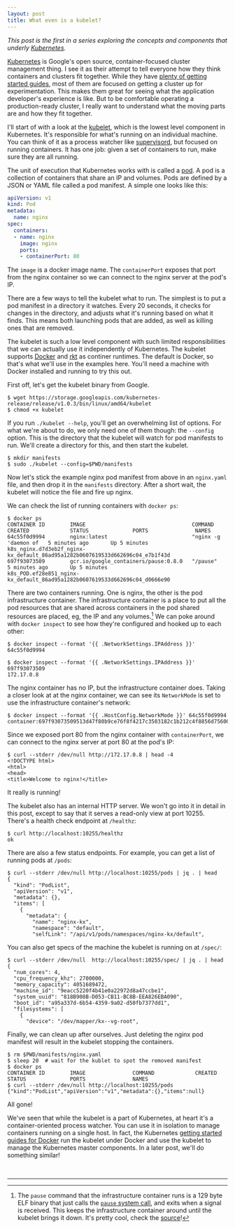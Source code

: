 ```yaml
---
layout: post
title: What even is a kubelet?
---
```


*This post is the first in a series exploring the concepts and components that
underly [Kubernetes].*

[Kubernetes] is Google's open source, container-focused cluster management
thing.  I see it as their attempt to tell everyone how they think containers
and clusters fit together. While they have [plenty of getting started
guides][getting-started], most of them are focused on getting a cluster up for
experimentation. This makes them great for seeing what the application developer's
experience is like. But to be comfortable operating a production-ready cluster,
I really want to understand what the moving parts are and how they fit together.


[kubernetes]: http://kubernetes.io/
[getting-started]: http://kubernetes.io/v1.0/docs/getting-started-guides/README.html

I'll start of with a look at the [kubelet], which is the lowest level component
in Kubernetes. It's responsible for what's running on an individual machine.
You can think of it as a process watcher like [supervisord], but focused on
running containers. It has one job: given a set of containers to run, make sure
they are all running.

[kubelet]: http://kubernetes.io/v1.0/docs/admin/kubelet.html
[supervisord]: http://supervisord.org/

The unit of execution that Kubernetes works with is called a [pod]. A pod is a
collection of containers that share an IP and volumes. Pods are defined by a
JSON or YAML file called a pod manifest. A simple one looks like this:

[pod]: http://kubernetes.io/v1.0/docs/user-guide/pods.html

~~~ yaml
apiVersion: v1
kind: Pod
metadata:
  name: nginx
spec:
  containers:
  - name: nginx
    image: nginx
    ports:
    - containerPort: 80
~~~

The `image` is a docker image name. The `containerPort` exposes that port from
the nginx container so we can connect to the nginx server at the pod's IP.

There are a few ways to tell the kubelet what to run. The simplest is to put a
pod manifest in a directory it watches. Every 20 seconds, it checks for changes
in the directory, and adjusts what it's running based on what it finds. This
means both launching pods that are added, as well as killing ones that are
removed.

The kubelet is such a low level component with such limited responsibilities
that we can actually use it independently of Kubernetes. The kubelet supports
[Docker] and [rkt] as continer runtimes. The default is Docker, so that's what
we'll use in the examples here. You'll need a machine with Docker installed and
running to try this out.

[docker]: https://github.com/docker/docker
[rkt]: https://github.com/coreos/rkt

First off, let's get the kubelet binary from Google.

~~~
$ wget https://storage.googleapis.com/kubernetes-release/release/v1.0.3/bin/linux/amd64/kubelet
$ chmod +x kubelet
~~~

If you run `./kubelet --help`, you'll get an overwhelming list of options. For
what we're about to do, we only need one of them though: the `--config` option.
This is the directory that the kubelet will watch for pod manifests to run. We'll
create a directory for this, and then start the kubelet.

~~~
$ mkdir manifests
$ sudo ./kubelet --config=$PWD/manifests
~~~

Now let's stick the example nginx pod manifest from above in an `nginx.yaml`
file, and then drop it in the `manifests` directory. After a short wait, the
kubelet will notice the file and fire up nginx.

We can check the list of running containers with `docker ps`:

~~~
$ docker ps
CONTAINER ID        IMAGE                                  COMMAND                CREATED             STATUS              PORTS               NAMES
64c55f0d9994        nginx:latest                           "nginx -g 'daemon of   5 minutes ago       Up 5 minutes                            k8s_nginx.d7d3eb2f_nginx-kx_default_86ad95a1282b0607619533d662696c04_e7b1f43d   
697f93073509        gcr.io/google_containers/pause:0.8.0   "/pause"               5 minutes ago       Up 5 minutes                            k8s_POD.ef28e851_nginx-kx_default_86ad95a1282b0607619533d662696c04_d0666e90     
~~~

There are two containers running. One is nginx, the other is the pod
infrastructure container. The infrastructure container is a place to put all
the pod resources that are shared across containers in the pod shared resources
are placed, eg, the IP and any volumes.[^pause] We can poke around with `docker
inspect` to see how they're configured and hooked up to each other:

[^pause]:
    The `pause` command that the infrastructure container runs is a 129 byte
    ELF binary that just calls the [`pause` system call][man-2-pause], and
    exits when a signal is received. This keeps the infrastructure container
    around until the kubelet brings it down. It's pretty cool, check the
    [source][pause-source]!

[man-2-pause]: http://man7.org/linux/man-pages/man2/pause.2.html
[pause-source]: https://github.com/kubernetes/kubernetes/blob/88317efb42db763b9fb97cd1d9ac1465e62009d0/third_party/pause/pause.asm

~~~
$ docker inspect --format '{{ .NetworkSettings.IPAddress }}' 64c55f0d9994

$ docker inspect --format '{{ .NetworkSettings.IPAddress }}' 697f93073509
172.17.0.8
~~~

The nginx container has no IP, but the infrastructure container does. Taking a
closer look at at the nginx container, we can see its `NetworkMode` is set to
use the infrastructure container's network:

~~~
$ docker inspect --format '{{ .HostConfig.NetworkMode }}' 64c55f0d9994
container:697f93073509513d47f80b9ce76f8f4217c3503182c1b212c4f8856d75600bcd
~~~

Since we exposed port 80 from the nginx container with `containerPort`,
we can connect to the nginx server at port 80 at the pod's IP:

~~~
$ curl --stderr /dev/null http://172.17.0.8 | head -4
<!DOCTYPE html>
<html>
<head>
<title>Welcome to nginx!</title>
~~~

It really is running!

The kubelet also has an internal HTTP server. We won't go into it in detail
in this post, except to say that it serves a read-only view at port
10255.  There's a health check endpoint at `/healthz`:

~~~
$ curl http://localhost:10255/healthz
ok
~~~

There are also a few status endpoints. For example, you can get a list
of running pods at `/pods`:

~~~
$ curl --stderr /dev/null http://localhost:10255/pods | jq . | head
{
  "kind": "PodList",
  "apiVersion": "v1",
  "metadata": {},
  "items": [
    {
      "metadata": {
        "name": "nginx-kx",
        "namespace": "default",
        "selfLink": "/api/v1/pods/namespaces/nginx-kx/default",
~~~

You can also get specs of the machine the kubelet is running on at
`/spec/`:

~~~
$ curl --stderr /dev/null  http://localhost:10255/spec/ | jq . | head
{
  "num_cores": 4,
  "cpu_frequency_khz": 2700000,
  "memory_capacity": 4051689472,
  "machine_id": "9eacc5220f4b41e0a22972d8a47ccbe1",
  "system_uuid": "818B908B-D053-CB11-BC8B-EEA826EBA090",
  "boot_id": "a95a337d-6b54-4359-9a02-d50fb7377dd1",
  "filesystems": [
    {
      "device": "/dev/mapper/kx--vg-root",
~~~

Finally, we can clean up after ourselves. Just deleting the nginx pod
manifest will result in the kubelet stopping the containers.

~~~
$ rm $PWD/manifests/nginx.yaml
$ sleep 20  # wait for the kublet to spot the removed manifest
$ docker ps
CONTAINER ID        IMAGE               COMMAND             CREATED             STATUS              PORTS               NAMES
$ curl --stderr /dev/null http://localhost:10255/pods
{"kind":"PodList","apiVersion":"v1","metadata":{},"items":null}
~~~

All gone!

We've seen that while the kubelet is a part of Kubernetes, at heart it's a
container-oriented process watcher. You can use it in isolation to manage
containers running on a single host. In fact, the Kubernetes [getting started
guides for Docker][k8s-getting-started-docker] run the kubelet under Docker and
use the kubelet to manage the Kubernetes master components. In a later post,
we'll do something similar!

[k8s-getting-started-docker]: http://kubernetes.io/v1.0/docs/getting-started-guides/docker.html#step-two-run-the-master

<br>

---

